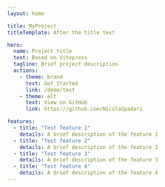 ```yaml
---
layout: home

title: MyProject
titleTemplate: After the title text

hero:
  name: Project title
  text: Based on Vitepress
  tagline: Brief project description
  actions:
    - theme: brand
      text: Get Started
      link: /demo/text
    - theme: alt
      text: View on GitHub
      link: https://github.com/NicolaSpadari

features:
  - title: "Test feature 1"
    details: A brief description of the feature 1
  - title: "Test feature 2"
    details: A brief description of the feature 2
  - title: "Test feature 3"
    details: A brief description of the feature 3
  - title: "Test feature 4"
    details: A brief description of the feature 4
---
```

